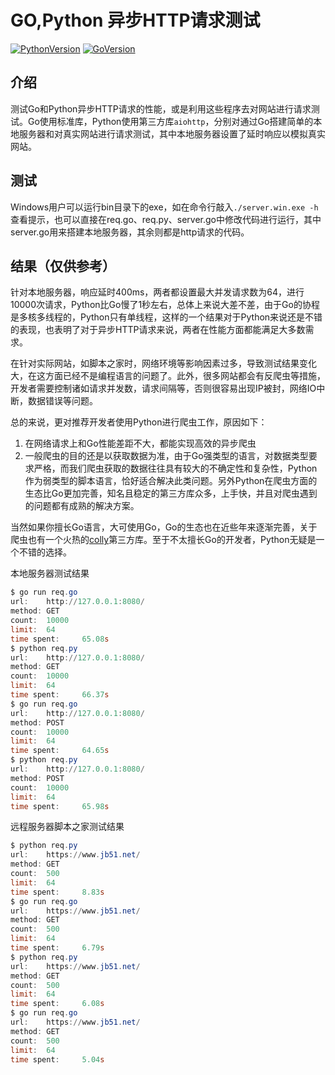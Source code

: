 GO,Python 异步HTTP请求测试
=======

[![PythonVersion](https://img.shields.io/badge/Python-v3.8.5-blue?logo=python&style=flat-square)](https://www.python.org/downloads/) [![GoVersion](https://img.shields.io/badge/Go-v1.17.2-blue?logo=go&style=flat-square)](https://go.dev/dl/)

## 介绍

测试Go和Python异步HTTP请求的性能，或是利用这些程序去对网站进行请求测试。Go使用标准库，Python使用第三方库`aiohttp`，分别对通过Go搭建简单的本地服务器和对真实网站进行请求测试，其中本地服务器设置了延时响应以模拟真实网站。

## 测试

Windows用户可以运行bin目录下的exe，如在命令行敲入`./server.win.exe -h`查看提示，也可以直接在req.go、req.py、server.go中修改代码进行运行，其中server.go用来搭建本地服务器，其余则都是http请求的代码。

## 结果（仅供参考）

针对本地服务器，响应延时400ms，两者都设置最大并发请求数为64，进行10000次请求，Python比Go慢了1秒左右，总体上来说大差不差，由于Go的协程是多核多线程的，Python只有单线程，这样的一个结果对于Python来说还是不错的表现，也表明了对于异步HTTP请求来说，两者在性能方面都能满足大多数需求。

在针对实际网站，如脚本之家时，网络环境等影响因素过多，导致测试结果变化大，在这方面已经不是编程语言的问题了。此外，很多网站都会有反爬虫等措施，开发者需要控制诸如请求并发数，请求间隔等，否则很容易出现IP被封，网络IO中断，数据错误等问题。

总的来说，更对推荐开发者使用Python进行爬虫工作，原因如下：

1. 在网络请求上和Go性能差距不大，都能实现高效的异步爬虫
2. 一般爬虫的目的还是以获取数据为准，由于Go强类型的语言，对数据类型要求严格，而我们爬虫获取的数据往往具有较大的不确定性和复杂性，Python作为弱类型的脚本语言，恰好适合解决此类问题。另外Python在爬虫方面的生态比Go更加完善，知名且稳定的第三方库众多，上手快，并且对爬虫遇到的问题都有成熟的解决方案。

当然如果你擅长Go语言，大可使用Go，Go的生态也在近些年来逐渐完善，关于爬虫也有一个火热的[colly](https://github.com/gocolly/colly)第三方库。至于不太擅长Go的开发者，Python无疑是一个不错的选择。

本地服务器测试结果
```powershell
$ go run req.go
url:    http://127.0.0.1:8080/
method: GET
count:  10000
limit:  64
time spent:     65.08s
$ python req.py
url:    http://127.0.0.1:8080/
method: GET
count:  10000
limit:  64
time spent:     66.37s
$ go run req.go
url:    http://127.0.0.1:8080/
method: POST
count:  10000
limit:  64
time spent:     64.65s
$ python req.py
url:    http://127.0.0.1:8080/
method: POST
count:  10000
limit:  64
time spent:     65.98s
```

远程服务器脚本之家测试结果
```powershell
$ python req.py
url:    https://www.jb51.net/
method: GET
count:  500
limit:  64
time spent:     8.83s
$ go run req.go
url:    https://www.jb51.net/
method: GET
count:  500
limit:  64
time spent:     6.79s
$ python req.py
url:    https://www.jb51.net/
method: GET
count:  500
limit:  64
time spent:     6.08s
$ go run req.go
url:    https://www.jb51.net/
method: GET
count:  500
limit:  64
time spent:     5.04s
```